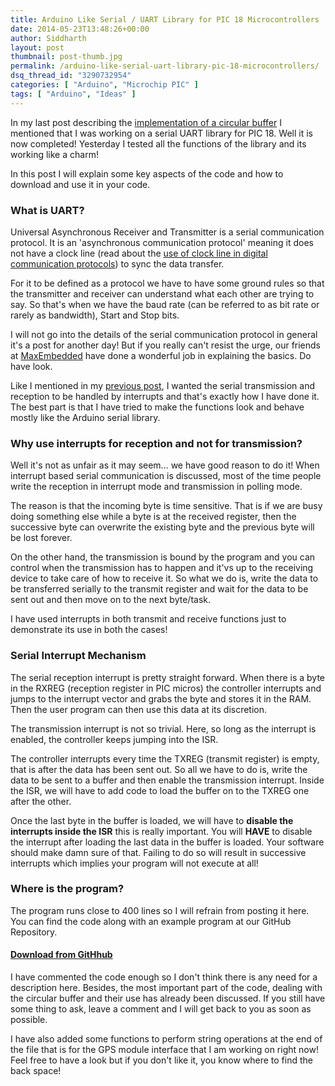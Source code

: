 ```yaml
---
title: Arduino Like Serial / UART Library for PIC 18 Microcontrollers
date: 2014-05-23T13:48:26+00:00
author: Siddharth
layout: post
thumbnail: post-thumb.jpg
permalink: /arduino-like-serial-uart-library-pic-18-microcontrollers/
dsq_thread_id: "3290732954"
categories: [ "Arduino", "Microchip PIC" ]
tags: [ "Arduino", "Ideas" ]
---
```


In my last post describing the <a title="Implementing Circular Buffer in Embedded C" href="http://embedjournal.com/2014/05/implementing-circular-buffer-embedded-c/" target="_blank">implementation of a circular buffer</a> I mentioned that I was working on a serial UART library for PIC 18. Well it is now completed! Yesterday I tested all the functions of the library and its working like a charm!

In this post I will explain some key aspects of the code and how to download and use it in your code.

### What is UART?

Universal Asynchronous Receiver and Transmitter is a serial communication protocol. It is an 'asynchronous communication protocol' meaning it does not have a clock line (read about the <a title="Need for Clock Line in Digital Communication" href="http://embedjournal.com/2013/06/need-for-clock/" target="_blank">use of clock line in digital communication protocols</a>) to sync the data transfer.

For it to be defined as a protocol we have to have some ground rules so that the transmitter and receiver can understand what each other are trying to say. So that's when we have the baud rate (can be referred to as bit rate or rarely as bandwidth), Start and Stop bits.

I will not go into the details of the serial communication protocol in general it's a post for another day! But if you really can't resist the urge, our friends at <a href="maxembedded.com/2013/09/21/serial-communication-rs232-basics/" target="_blank">MaxEmbedded</a> have done a wonderful job in explaining the basics. Do have look.

Like I mentioned in my <a title="Implementing Circular Buffer in Embedded C" href="http://embedjournal.com/2014/05/implementing-circular-buffer-embedded-c/" target="_blank">previous post</a>, I wanted the serial transmission and reception to be handled by interrupts and that's exactly how I have done it. The best part is that I have tried to make the functions look and behave mostly like the Arduino serial library.

### Why use interrupts for reception and not for transmission?

Well it's not as unfair as it may seem... we have good reason to do it! When interrupt based serial communication is discussed, most of the time people write the reception in interrupt mode and transmission in polling mode.

The reason is that the incoming byte is time sensitive. That is if we are busy doing something else while a byte is at the received register, then the successive byte can overwrite the existing byte and the previous byte will be lost forever.

On the other hand, the transmission is bound by the program and you can control when the transmission has to happen and it'vs up to the receiving device to take care of how to receive it. So what we do is, write the data to be transferred serially to the transmit register and wait for the data to be sent out and then move on to the next byte/task.

I have used interrupts in both transmit and receive functions just to demonstrate  its use in both the cases!

### Serial Interrupt Mechanism

The serial reception interrupt is pretty straight forward. When there is a byte in the RXREG (reception register in PIC micros) the controller interrupts and jumps to the interrupt vector and grabs the byte and stores it in the RAM. Then the user program can then use this data at its discretion.

The transmission interrupt is not so trivial. Here, so long as the interrupt is enabled, the controller keeps jumping into the ISR.

The controller interrupts every time the TXREG (transmit register) is empty, that is after the data has been sent out. So all we have to do is, write the data to be sent to a buffer and then enable the transmission interrupt. Inside the ISR, we will have to add code to load the buffer on to the TXREG one after the other.

Once the last byte in the buffer is loaded, we will have to **disable the interrupts inside the ISR** this is really important. You will **HAVE** to disable the interrupt after loading the last data in the buffer is loaded. Your software should make damn sure of that. Failing to do so will result in successive interrupts which implies your program will not execute at all!

### Where is the program?

The program runs close to 400 lines so I will refrain from posting it here. You can find the code along with an example program at our GitHub Repository.

#### <a title="Vist GitHub repository" href="https://github.com/EmbedJournal/PIC-Hardware-UART" target="_blank">Download from GitHhub<br /> </a>

I have commented the code enough so I don't think there is any need for a description here. Besides, the most important part of the code, dealing with the circular buffer and their use has already been discussed. If you still have some thing to ask, leave a comment and I will get back to you as soon as possible.

I have also added some functions to perform string operations at the end of the file that is for the GPS module interface that I am working on right now! Feel free to have a look but if you don't like it, you know where to find the back space!

